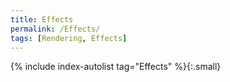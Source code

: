 ```yaml
---
title: Effects
permalink: /Effects/
tags: [Rendering, Effects]
---
```


{% include index-autolist tag="Effects" %}{:.small}
